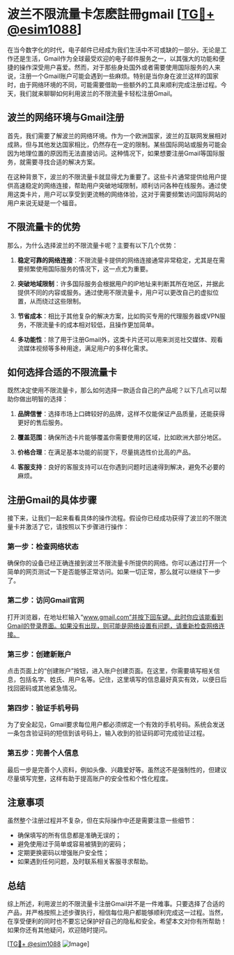 # 波兰不限流量卡怎麽註冊gmail [[TG💪+ @esim1088](https://t.me/s/esim1088)]

在当今数字化的时代，电子邮件已经成为我们生活中不可或缺的一部分。无论是工作还是生活，Gmail作为全球最受欢迎的电子邮件服务之一，以其强大的功能和便捷的操作深受用户喜爱。然而，对于那些身处国外或者需要使用国际服务的人来说，注册一个Gmail账户可能会遇到一些麻烦。特别是当你身在波兰这样的国家时，由于网络环境的不同，可能需要借助一些额外的工具来顺利完成注册过程。今天，我们就来聊聊如何利用波兰的不限流量卡轻松注册Gmail。

## 波兰的网络环境与Gmail注册

首先，我们需要了解波兰的网络环境。作为一个欧洲国家，波兰的互联网发展相对成熟，但与其他发达国家相比，仍然存在一定的限制。某些国际网站或服务可能会因为地理位置的原因而无法直接访问。这种情况下，如果想要注册Gmail等国际服务，就需要寻找合适的解决方案。

在这种背景下，波兰的不限流量卡就显得尤为重要了。这些卡片通常提供给用户提供高速稳定的网络连接，帮助用户突破地域限制，顺利访问各种在线服务。通过使用这类卡片，用户可以享受到更流畅的网络体验，这对于需要频繁访问国际网站的用户来说无疑是一个福音。

## 不限流量卡的优势

那么，为什么选择波兰的不限流量卡呢？主要有以下几个优势：

1. **稳定可靠的网络连接**：不限流量卡提供的网络连接通常非常稳定，尤其是在需要频繁使用国际服务的情况下，这一点尤为重要。
   
2. **突破地域限制**：许多国际服务会根据用户的IP地址来判断其所在地区，并据此提供不同的内容或服务。通过使用不限流量卡，用户可以更改自己的虚拟位置，从而绕过这些限制。

3. **节省成本**：相比于其他复杂的解决方案，比如购买专用的代理服务器或VPN服务，不限流量卡的成本相对较低，且操作更加简单。

4. **多功能性**：除了用于注册Gmail外，这类卡片还可以用来浏览社交媒体、观看流媒体视频等多种用途，满足用户的多样化需求。

## 如何选择合适的不限流量卡

既然决定使用不限流量卡，那么如何选择一款适合自己的产品呢？以下几点可以帮助你做出明智的选择：

1. **品牌信誉**：选择市场上口碑较好的品牌，这样不仅能保证产品质量，还能获得更好的售后服务。
   
2. **覆盖范围**：确保所选卡片能够覆盖你需要使用的区域，比如欧洲大部分地区。

3. **价格合理**：在满足基本功能的前提下，尽量挑选性价比高的产品。

4. **客服支持**：良好的客服支持可以在你遇到问题时迅速得到解决，避免不必要的麻烦。

## 注册Gmail的具体步骤

接下来，让我们一起来看看具体的操作流程。假设你已经成功获得了波兰的不限流量卡并激活了它，请按照以下步骤进行操作：

### 第一步：检查网络状态

确保你的设备已经正确连接到波兰不限流量卡所提供的网络。你可以通过打开一个简单的网页测试一下是否能够正常访问。如果一切正常，那么就可以继续下一步了。

### 第二步：访问Gmail官网

打开浏览器，在地址栏输入“www.gmail.com”并按下回车键。此时你应该能看到Gmail的登录界面。如果没有出现，则可能是网络设置有问题，请重新检查网络连接。

### 第三步：创建新账户

点击页面上的“创建账户”按钮，进入账户创建页面。在这里，你需要填写相关信息，包括名字、姓氏、用户名等。记住，这里填写的信息最好真实有效，以便日后找回密码或其他紧急情况。

### 第四步：验证手机号码

为了安全起见，Gmail要求每位用户都必须绑定一个有效的手机号码。系统会发送一条包含验证码的短信到该号码上，输入收到的验证码即可完成验证过程。

### 第五步：完善个人信息

最后一步是完善个人资料，例如头像、兴趣爱好等。虽然这不是强制性的，但建议尽量填写完整，这样有助于提高账户的安全性和个性化程度。

## 注意事项

虽然整个注册过程并不复杂，但在实际操作中还是需要注意一些细节：

- 确保填写的所有信息都是准确无误的；
- 避免使用过于简单或容易被猜到的密码；
- 定期更换密码以增强账户安全性；
- 如果遇到任何问题，及时联系相关客服寻求帮助。

## 总结

综上所述，利用波兰的不限流量卡注册Gmail并不是一件难事。只要选择了合适的产品，并严格按照上述步骤执行，相信每位用户都能够顺利完成这一过程。当然，在享受便利的同时也不要忘记保护好自己的隐私和安全。希望本文对你有所帮助！如果你还有其他疑问，欢迎随时提问。

[[TG💪+ @esim1088](https://t.me/s/esim1088) ![Image](https://i.postimg.cc/4NQfJmqS/Snipaste-2025-05-13-00-14-12.png)]